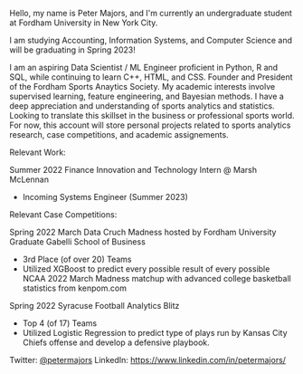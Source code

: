 Hello, my name is Peter Majors, and I'm currently an undergraduate student at Fordham University in New York City. 

I am studying Accounting, Information Systems, and Computer Science and will be graduating in Spring 2023! 

I am an aspiring Data Scientist / ML Engineer proficient in Python, R and SQL, while continuing to learn C++, HTML, and CSS. Founder and President of the Fordham Sports Anaytics Society. My academic interests involve supervised learning, feature engineering, and Bayesian methods. I have a deep appreciation and understanding of sports analytics and statistics. Looking to translate this skillset in the business or professional sports world. For now, this account will store personal projects related to sports analytics research, case competitions, and academic assignements.


Relevant Work:

Summer 2022 Finance Innovation and Technology Intern @ Marsh McLennan
  - Incoming Systems Engineer (Summer 2023)

Relevant Case Competitions:

Spring 2022 March Data Cruch Madness hosted by Fordham University Graduate Gabelli School of Business
  - 3rd Place (of over 20) Teams
  - Utilized XGBoost to predict every possible result of every possible NCAA 2022 March Madness matchup with advanced college basketball statistics from kenpom.com

Spring 2022 Syracuse Football Analytics Blitz 
  - Top 4 (of 17) Teams
  - Utilized Logistic Regression to predict type of plays run by Kansas City Chiefs offense and develop a defensive playbook.

Twitter: [@petermajors](https://twitter.com/PeterLMajors)
LinkedIn: https://www.linkedin.com/in/petermajors/
